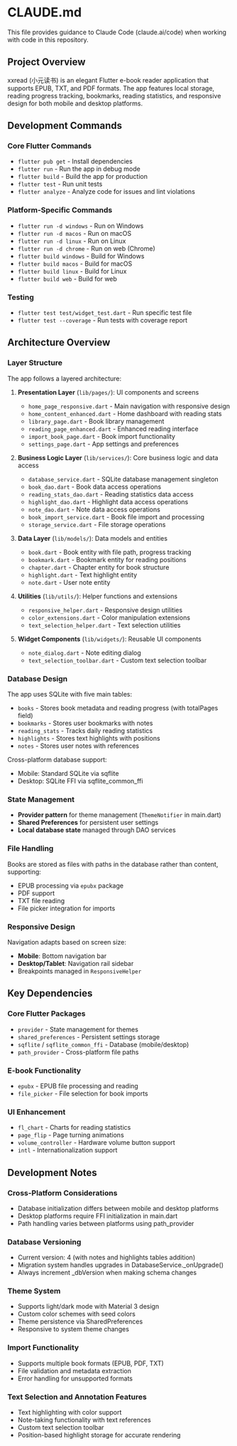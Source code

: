 # CLAUDE.md

This file provides guidance to Claude Code (claude.ai/code) when working with code in this repository.

## Project Overview

xxread (小元读书) is an elegant Flutter e-book reader application that supports EPUB, TXT, and PDF formats. The app features local storage, reading progress tracking, bookmarks, reading statistics, and responsive design for both mobile and desktop platforms.

## Development Commands

### Core Flutter Commands
- `flutter pub get` - Install dependencies
- `flutter run` - Run the app in debug mode
- `flutter build` - Build the app for production
- `flutter test` - Run unit tests
- `flutter analyze` - Analyze code for issues and lint violations

### Platform-Specific Commands
- `flutter run -d windows` - Run on Windows
- `flutter run -d macos` - Run on macOS
- `flutter run -d linux` - Run on Linux
- `flutter run -d chrome` - Run on web (Chrome)
- `flutter build windows` - Build for Windows
- `flutter build macos` - Build for macOS
- `flutter build linux` - Build for Linux
- `flutter build web` - Build for web

### Testing
- `flutter test test/widget_test.dart` - Run specific test file
- `flutter test --coverage` - Run tests with coverage report

## Architecture Overview

### Layer Structure
The app follows a layered architecture:

1. **Presentation Layer** (`lib/pages/`): UI components and screens
   - `home_page_responsive.dart` - Main navigation with responsive design
   - `home_content_enhanced.dart` - Home dashboard with reading stats
   - `library_page.dart` - Book library management
   - `reading_page_enhanced.dart` - Enhanced reading interface
   - `import_book_page.dart` - Book import functionality
   - `settings_page.dart` - App settings and preferences

2. **Business Logic Layer** (`lib/services/`): Core business logic and data access
   - `database_service.dart` - SQLite database management singleton
   - `book_dao.dart` - Book data access operations
   - `reading_stats_dao.dart` - Reading statistics data access
   - `highlight_dao.dart` - Highlight data access operations
   - `note_dao.dart` - Note data access operations
   - `book_import_service.dart` - Book file import and processing
   - `storage_service.dart` - File storage operations

3. **Data Layer** (`lib/models/`): Data models and entities
   - `book.dart` - Book entity with file path, progress tracking
   - `bookmark.dart` - Bookmark entity for reading positions
   - `chapter.dart` - Chapter entity for book structure
   - `highlight.dart` - Text highlight entity
   - `note.dart` - User note entity

4. **Utilities** (`lib/utils/`): Helper functions and extensions
   - `responsive_helper.dart` - Responsive design utilities
   - `color_extensions.dart` - Color manipulation extensions
   - `text_selection_helper.dart` - Text selection utilities

5. **Widget Components** (`lib/widgets/`): Reusable UI components
   - `note_dialog.dart` - Note editing dialog
   - `text_selection_toolbar.dart` - Custom text selection toolbar

### Database Design
The app uses SQLite with five main tables:
- `books` - Stores book metadata and reading progress (with totalPages field)
- `bookmarks` - Stores user bookmarks with notes
- `reading_stats` - Tracks daily reading statistics
- `highlights` - Stores text highlights with positions
- `notes` - Stores user notes with references

Cross-platform database support:
- Mobile: Standard SQLite via sqflite
- Desktop: SQLite FFI via sqflite_common_ffi

### State Management
- **Provider pattern** for theme management (`ThemeNotifier` in main.dart)
- **Shared Preferences** for persistent user settings
- **Local database state** managed through DAO services

### File Handling
Books are stored as files with paths in the database rather than content, supporting:
- EPUB processing via `epubx` package
- PDF support
- TXT file reading
- File picker integration for imports

### Responsive Design
Navigation adapts based on screen size:
- **Mobile**: Bottom navigation bar
- **Desktop/Tablet**: Navigation rail sidebar
- Breakpoints managed in `ResponsiveHelper`

## Key Dependencies

### Core Flutter Packages
- `provider` - State management for themes
- `shared_preferences` - Persistent settings storage
- `sqflite` / `sqflite_common_ffi` - Database (mobile/desktop)
- `path_provider` - Cross-platform file paths

### E-book Functionality
- `epubx` - EPUB file processing and reading
- `file_picker` - File selection for book imports

### UI Enhancement
- `fl_chart` - Charts for reading statistics
- `page_flip` - Page turning animations
- `volume_controller` - Hardware volume button support
- `intl` - Internationalization support

## Development Notes

### Cross-Platform Considerations
- Database initialization differs between mobile and desktop platforms
- Desktop platforms require FFI initialization in main.dart
- Path handling varies between platforms using path_provider

### Database Versioning
- Current version: 4 (with notes and highlights tables addition)
- Migration system handles upgrades in DatabaseService._onUpgrade()
- Always increment _dbVersion when making schema changes

### Theme System
- Supports light/dark mode with Material 3 design
- Custom color schemes with seed colors
- Theme persistence via SharedPreferences
- Responsive to system theme changes

### Import Functionality
- Supports multiple book formats (EPUB, PDF, TXT)
- File validation and metadata extraction
- Error handling for unsupported formats

### Text Selection and Annotation Features
- Text highlighting with color support
- Note-taking functionality with text references
- Custom text selection toolbar
- Position-based highlight storage for accurate rendering